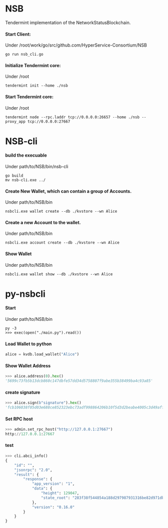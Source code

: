 # NSB

Tendermint implementation of the NetworkStatusBlockchain.

#### Start Client: 

Under /root/work/go/src/github.com/HyperService-Consortium/NSB 

```
go run nsb_cli.go
```


#### Initialize Tendermint core:

Under /root

```
tendermint init --home ./nsb
```

#### Start Tendermint core:

Under /root

```
tendermint node --rpc.laddr tcp://0.0.0.0:26657 --home ./nsb --proxy_app tcp://0.0.0.0:27667
```

# NSB-cli
#### build the execuable
Under path/to/NSB/bin/nsb-cli
```
go build
mv nsb-cli.exe ../
```

#### Create New Wallet, which can contain a group of Accounts. 
Under path/to/NSB/bin
```
nsbcli.exe wallet create --db ./kvstore --wn Alice
```


#### Create a new Account to the wallet. 
Under path/to/NSB/bin
```
nsbcli.exe account create --db ./kvstore --wn Alice
```

#### Show Wallet
Under path/to/NSB/bin
```
nsbcli.exe wallet show --db ./kvstore --wn Alice
```

# py-nsbcli
#### Start
Under path/to/NSB/bin
```
py -3
>>> exec(open("./main.py").read())
```

#### Load Wallet to python
```python
alice = kvdb.load_wallet("Alice")
```
#### Show Wallet Address
```python
>>> alice.address(0).hex()
'5699c73fb5b13dcb860c147dbfe57dd34d5758807f9abe355b38499ba4c93a85'
```

#### create signature
```python
>>> alice.sign(b"signature").hex()
'fcb106038f05d03e688ce852323ebc73adf998864206b10f5d3d2beabe4005c3d49aff40620d8f7e08a1cb896d5c77c9f4f0175853b01dbf4355ebc1799aeb0c'
```

#### Set RPC host
```python
>>> admin.set_rpc_host("http://127.0.0.1:27667")
http://127.0.0.1:27667
```

#### test
```python
>>> cli.abci_info()
{
    "id": "",
    "jsonrpc": "2.0",
    "result": {
        "response": {
            "app_version": "1",
            "data": {
                "height": 129047,
                "state_root": "283f38f544854a188d297987931316be82d971db8b30cd6fe746122cef4391c7"
            },
            "version": "0.16.0"
        }
    }
}
```
